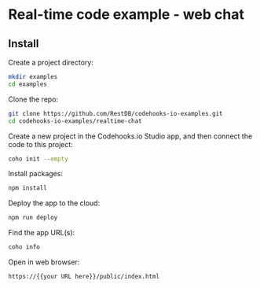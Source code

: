 # Real-time code example - web chat

## Install

Create a project directory:

```bash
mkdir examples
cd examples
```

Clone the repo:

```bash
git clone https://github.com/RestDB/codehooks-io-examples.git
cd codehooks-io-examples/realtime-chat
```

Create a new project in the Codehooks.io Studio app, and then connect the code to this project:

```bash
coho init --empty
```

Install packages:

```bash
npm install
```

Deploy the app to the cloud:

```bash
npm run deploy
```

Find the app URL(s):

```bash
coho info
```

Open in web browser:

```
https://{{your URL here}}/public/index.html
```
